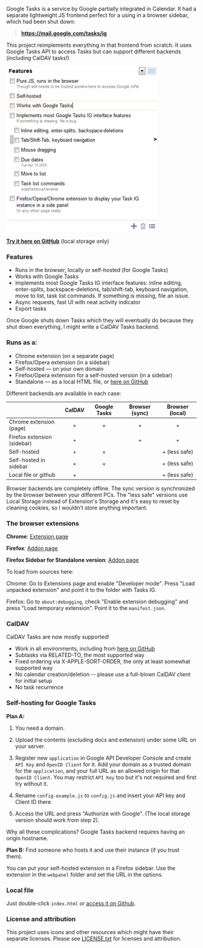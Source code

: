 Google Tasks is a service by Google partially integrated in Calendar. It had a separate lightweight JS frontend perfect for a using in a browser sidebar, which had been shut down:

> **https://mail.google.com/tasks/ig**

This project reimplements everything in that frontend from scratch. It uses Google Tasks API to access Tasks but can support different backends (including CalDAV tasks!)

![Screenshot](docs/screen-features.png)

**[Try it here on GitHub](https://himselfv.github.io/tasks-ig/)** (local storage only)


### Features
* Runs in the browser, locally or self-hosted (for Google Tasks)
* Works with Google Tasks
* Implements most Google Tasks IG interface features: inline editing, enter-splits, backspace-deletions, tab/shift-tab, keyboard navigation, move to list, task list commands. If something is missing, file an issue.
* Async requests, fast UI with neat activity indicator
* Export tasks

Once Google shuts down Tasks which they will eventually do because they shut down everything, I might write a CalDAV Tasks backend.

### Runs as a:

* Chrome extension (on a separate page)
* Firefox/Opera extension (in a sidebar)
* Self-hosted &mdash; on your own domain
* Firefox/Opera extension for a self-hosted version (in a sidebar)
* Standalone &mdash; as a local HTML file, or [here on GitHub](https://himselfv.github.io/tasks-ig/)

Different backends are available in each case:

|				| CalDAV| Google Tasks	| Browser (sync)	| Browser (local)	|
|------				|:----:	|:----:		|:----:			|:----:			|
| Chrome extension (page)	| +	| +		| +			| +			|
| Firefox extension (sidebar)	| +	| 		| +			| +			|
| Self-hosted			| +	| +		| 			| + (less safe)		|
| Self-hosted in sidebar	| +	| +		| 			| + (less safe)		|
| Local file or github		| +	| 		| 			| + (less safe)		|

Browser backends are completely offline. The sync version is synchronized by the browser between your different PCs. The "less safe" versions use Local Storage instead of Extension's Storage and it's easy to reset by cleaning cookies, so I wouldn't store anything important.


### The browser extensions

**Chrome**: [Extension page](https://chrome.google.com/webstore/detail/tasks-ig/nemjdegnmkepopaeifiolicbkgldjokn)

**Firefox**: [Addon page](https://addons.mozilla.org/ru/firefox/addon/tasks-ig/)

**Firefox Sidebar for Standalone version**: [Addon page](https://addons.mozilla.org/ru/firefox/addon/tasks-ig-webpanel/)

To load from sources here:

Chrome: Go to Extensions page and enable "Developer mode". Press "Load unpacked extension" and point it to the folder with Tasks IG.

Firefox: Go to `about:debugging`, check "Enable extension debugging" and press "Load temporary extension". Point it to the `manifest.json`.


### CalDAV

CalDAV Tasks are now mostly supported!

* Work in all environments, including from [here on GitHub](https://himselfv.github.io/tasks-ig/)
* Subtasks via RELATED-TO, the most supported way
* Fixed ordering via X-APPLE-SORT-ORDER, the only at least somewhat supported way
* No calendar creation/deletion -- please use a full-blown CalDAV client for initial setup
* No task recurrence


### Self-hosting for Google Tasks
**Plan A:**

1. You need a domain.

2. Upload the contents (excluding docs and extension) under some URL on your server.

3. Register new ``application`` in Google API Developer Console and create ``API Key`` and ``OpenID Client`` for it. Add your domain as a trusted domain for the ``application``, and your full URL as an allowed origin for that ``OpenID Client``. You may restrict ``API Key`` too but it's not required and first try without it.

4. Rename ``config-example.js`` to ``config.js`` and insert your API key and Client ID there.

5. Access the URL and press "Authorize with Google". (The local storage version should work from step 2).

Why all these complications? Google Tasks backend requires having an origin hostname.

**Plan B:** Find someone who hosts it and use their instance (if you trust them).

You can put your self-hosted extension in a Firefox sidebar. Use the extension in the `webpanel` folder and set the URL in the options.


### Local file
Just double-click `index.html` or [access it on Github](https://himselfv.github.io/tasks-ig/).


### License and attribution
This project uses icons and other resources which might have their separate licenses. Please see [LICENSE.txt](LICENSE.txt) for licenses and attribution.
 
